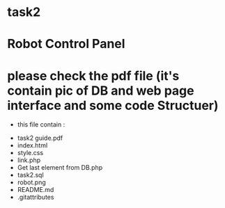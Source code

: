 # task2
# Robot Control Panel
# please check the pdf file (it's contain pic of DB and web page interface and some code Structuer) 

* this file contain :
- task2 guide.pdf
- index.html
- style.css
- link.php
- Get last element from DB.php
- task2.sql
- robot.png
- README.md
- .gitattributes
